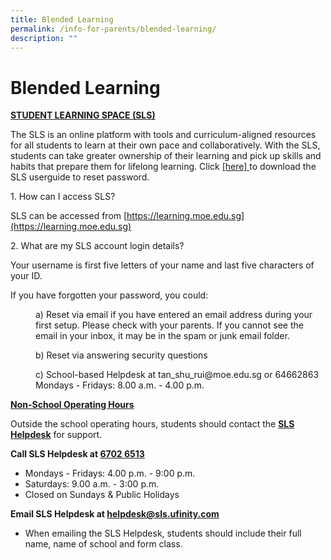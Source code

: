 ```yaml
---
title: Blended Learning
permalink: /info-for-parents/blended-learning/
description: ""
---
```



# Blended Learning

<strong><u>STUDENT LEARNING SPACE (SLS)</u></strong>

The SLS is an online platform with tools and curriculum-aligned resources for all students to learn at their own pace and collaboratively. With the SLS, students can take greater ownership of their learning and pick up skills and habits that prepare them for lifelong learning. Click [ [here] ](/files/2023/Info%20for%20parents/SLS%20ANNEX.pdf) to download the SLS userguide to reset password.

<p>1. How can I access SLS?</p>

SLS can be accessed from [https://learning.moe.edu.sg](https://learning.moe.edu.sg)

<p>2. What are my SLS account login details?</p>

Your username is first five letters of your name and last five characters of your ID.

If you have forgotten your password, you could:

<style type="text/css">
<!--
 .tab { margin-left: 40px; }
-->
</style>

<p class="tab">a) Reset via email if you have entered an email address during your first setup. Please check with your parents. If you cannot see the email in your inbox, it may be in the spam or junk email folder.</p>

<p class="tab">b) Reset via answering security questions</p>

<p class="tab">c) School-based Helpdesk at tan_shu_rui@moe.edu.sg or 64662863 <br>Mondays - Fridays: 8.00 a.m. - 4.00 p.m. </p>

<strong><u>Non-School Operating Hours</u></strong>

Outside the school operating hours, students should contact the <strong><u>SLS Helpdesk</u></strong> for support.

<strong>Call SLS Helpdesk at <u>6702 6513</u></strong>

- Mondays - Fridays: 4.00 p.m. - 9:00 p.m.
- Saturdays: 9.00 a.m. - 3:00 p.m.
- Closed on Sundays & Public Holidays

**Email SLS Helpdesk at helpdesk@sls.ufinity.com**

- When emailing the SLS Helpdesk, students should include their full name, name of school and form class.